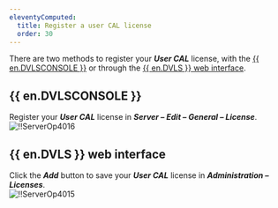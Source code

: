 ```yaml
---
eleventyComputed:
  title: Register a user CAL license
  order: 30
---
```

There are two methods to register your ***User CAL*** license, with the [{{ en.DVLSCONSOLE }}](#devolutions-server-console) or through the [{{ en.DVLS }} web interface](#devolutions-server-web-interface). 

## {{ en.DVLSCONSOLE }}  
Register your ***User CAL*** license in ***Server – Edit – General – License***.  
![!!ServerOp4016](https://webdevolutions.azureedge.net/docs/en/server/ServerOp4016.png) 
## {{ en.DVLS }} web interface  
Click the ***Add*** button to save your ***User CAL*** license in ***Administration – Licenses***.  
![!!ServerOp4015](https://webdevolutions.azureedge.net/docs/en/server/ServerOp4015.png) 
